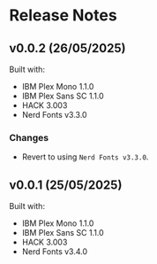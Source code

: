 # Release Notes

## v0.0.2 (26/05/2025)

Built with:

- IBM Plex Mono 1.1.0
- IBM Plex Sans SC 1.1.0
- HACK 3.003
- Nerd Fonts v3.3.0

### Changes

- Revert to using `Nerd Fonts v3.3.0`.

## v0.0.1 (25/05/2025)

Built with:

- IBM Plex Mono 1.1.0
- IBM Plex Sans SC 1.1.0
- HACK 3.003
- Nerd Fonts v3.4.0
